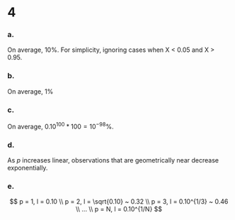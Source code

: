 4
========================================================

### a.
On average, 10%. For simplicity, ignoring cases when X < 0.05 and X > 0.95.

### b. 
On average, 1%

### c.
On average, $0.10^{100} * 100 = 10^{-98}$%.

### d.
As $p$ increases linear, observations that are geometrically near decrease 
exponentially.

### e.
$$
p = 1, l = 0.10
\\
p = 2, l = \sqrt{0.10} ~ 0.32
\\
p = 3, l = 0.10^{1/3} ~ 0.46
\\
...
\\
p = N, l = 0.10^{1/N}
$$
